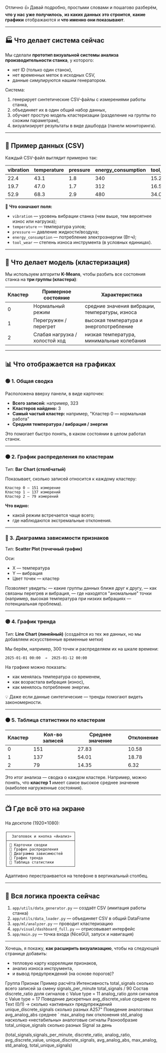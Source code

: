 Отлично 👍
Давай подробно, простыми словами и пошагово разберём, **что у нас уже получилось**, **из каких данных это строится**, **какие графики** отображаются и **что именно они показывают**.

---

## 🏭 Что делает система сейчас

Мы сделали **прототип визуальной системы анализа производительности станка**, у которого:

* нет ID (только один станок),
* нет временных меток в исходных CSV,
* данные симулируются нашим генератором.

Система:

1. генерирует синтетические CSV-файлы с измерениями работы станка,
2. объединяет их в один общий набор данных,
3. обучает простую модель кластеризации (разделение на группы по схожим параметрам),
4. визуализирует результаты в виде дашборда (панели мониторинга).

---

## 📄 Пример данных (CSV)

Каждый CSV-файл выглядит примерно так:

| vibration | temperature | pressure | energy_consumption | tool_wear |
| --------- | ----------- | -------- | ------------------ | --------- |
| 22.4      | 43.1        | 1.8      | 340                | 15.2      |
| 19.7      | 47.0        | 1.7      | 312                | 16.5      |
| 52.9      | 68.3        | 2.9      | 480                | 34.0      |

🔹 **Что означают поля:**

* `vibration` — уровень вибрации станка (чем выше, тем вероятнее износ или нагрузка);
* `temperature` — температура узлов;
* `pressure` — давление жидкости/воздуха;
* `energy_consumption` — потребление электроэнергии (Вт·ч);
* `tool_wear` — степень износа инструмента (в условных единицах).

---

## 🧠 Что делает модель (кластеризация)

Мы используем алгоритм **K-Means**, чтобы разбить все состояния станка на **три группы (кластера)**:

| Кластер | Примерное состояние            | Характеристика                                 |
| ------- | ------------------------------ | ---------------------------------------------- |
| 0       | Нормальный режим               | средние значения вибрации, температуры, износа |
| 1       | Перегружен / перегрет          | высокая температура и энергопотребление        |
| 2       | Слабая нагрузка / холостой ход | низкая температура, минимальные колебания      |

---

## 📊 Что отображается на графиках

### 🟢 1. **Общая сводка**

Расположена вверху панели, в виде карточек:

* **Всего записей:** например, 323
* **Кластеров найдено:** 3
* **Самый частый кластер:** например, "Кластер 0 — нормальная работа"
* **Средняя температура / вибрация / энергия**

Это помогает быстро понять, в каком состоянии в целом работал станок.

---

### 🟠 2. **График распределения по кластерам**

Тип: **Bar Chart (столбчатый)**

Показывает, сколько записей относится к каждому кластеру:

```
Кластер 0 — 151 измерение
Кластер 1 — 137 измерений
Кластер 2 — 79 измерений
```

**Что видно:**

* какой режим встречается чаще всего;
* где наблюдаются экстремальные отклонения.

---

### 🔵 3. **Диаграмма зависимости признаков**

Тип: **Scatter Plot (точечный график)**

Оси:

* X — температура
* Y — вибрация
* Цвет точек — кластер

Позволяет увидеть:
— какие группы данных ближе друг к другу,
— как связаны перегрев и вибрация,
— где находятся "аномальные" точки (например, высокая температура при низких вибрациях — потенциальная проблема).

---

### 🟣 4. **График тренда**

Тип: **Line Chart (линейный)**
(создаётся из тех же данных, но мы добавляем искусственные временные метки)

Мы берём, например, 300 точек и распределяем их на шкале времени:

```
2025-01-01 00:00  →  2025-01-12 00:00
```

На графике можно показать:

* как менялась температура со временем,
* как возрастала вибрация (износ),
* как менялось потребление энергии.

💡 Даже если данные синтетические — тренды помогают видеть закономерности.

---

### 🟤 5. **Таблица статистики по кластерам**

| Кластер | Кол-во записей | Среднее значение | Отклонение |
| ------- | -------------- | ---------------- | ---------- |
| 0       | 151            | 27.83            | 10.58      |
| 1       | 137            | 54.01            | 18.78      |
| 2       | 79             | 14.35            | 6.32       |

Это итог анализа — сводка о каждом кластере.
Например, можно понять, что **кластер 1** имеет самое высокое среднее значение (наиболее нагруженные состояния).

---

## 📺 Где всё это на экране

На десктопе (1920×1080):

```
┌──────────────────────────────┐
│  Заголовок и кнопка «Анализ» │
├──────────────────────────────┤
│ 🔹 Карточки сводки            │
│ 🔸 График распределения       │
│ 🔹 Диаграмма зависимостей     │
│ 🔸 График тренда              │
│ 🔹 Таблица статистики         │
└──────────────────────────────┘
```

Адаптивно перестраивается на телефоне в вертикальный столбец.

---

## 🧩 Вся логика проекта сейчас

1. `app/utils/data_generator.py` — создаёт CSV (имитация работы станка)
2. `app/utils/data_loader.py` — объединяет CSV в общий DataFrame
3. `app/ml/analyzer.py` — проводит кластеризацию
4. `app/visual/dashboard_full.py` — отрисовывает интерфейс
5. `app/main.py` — точка входа (NiceGUI, запуск и навигация)

---

Хочешь, я покажу, **как расширить визуализацию**, чтобы на следующей странице добавить:

* тепловую карту корреляции признаков,
* анализ износа инструмента,
* и вывод предупреждений (на основе порогов)?




Группа	Признак	Пример расчёта
Интенсивность	total_signals	сколько всего записей за смену
    signals_per_minute	total_signals / 90
Состав	discrete_ratio	доля сигналов с Value type = 11
    analog_ratio	доля сигналов с Value type = 17
Поведение дискретных	avg_discrete_value	среднее по Text (0/1) → сколько «активных» предупреждений
    unique_discrete_signals	сколько разных A257"
Поведение аналоговых	avg_analog_abs	среднее `
    max_analog	пик отклонения
    std_analog	насколько «нестабильны» аналоговые сигналы
Разнообразие	total_unique_signals	сколько разных Signal за день

(total_signals,signals_per_minute, discrete_ratio, analog_ratio, avg_discrete_value, unique_discrete_signals, avg_analog_abs, max_analog, std_analog, total_unique_signals)

